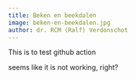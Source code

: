 ```yaml
---
title: Beken en beekdalen
image: beken-en-beekdalen.jpg
author: dr. RCM (Ralf) Verdonschot
---
```


This is to test github action

seems like it is not working, right?

